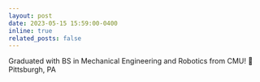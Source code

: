 ```yaml
---
layout: post
date: 2023-05-15 15:59:00-0400
inline: true
related_posts: false
---
```


Graduated with BS in Mechanical Engineering and Robotics from CMU! 📍Pittsburgh, PA